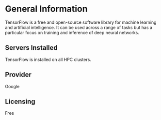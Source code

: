 # General Information
TensorFlow is a free and open-source software library for machine learning and artificial intelligence. It can be used across a range of tasks but has a particular focus on training and inference of deep neural networks.

## Servers Installed
TensorFlow is installed on all HPC clusters.

## Provider
Google

## Licensing
Free
